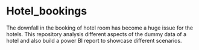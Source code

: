 # Hotel_bookings
The downfall in the booking of hotel room has become a huge issue for the hotels. This repository analysis different aspects of the dummy data of a hotel and also build a power BI report to showcase different scenarios.
